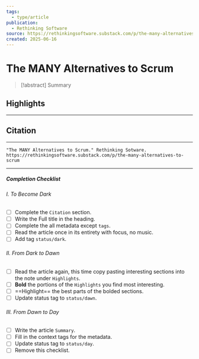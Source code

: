 ```yaml
---
tags:
  - type/article
publication:
  - Rethinking Software
source: https://rethinkingsoftware.substack.com/p/the-many-alternatives-to-scrum
created: 2025-06-16
---
```

# The MANY Alternatives to Scrum

> [!abstract] Summary
## Highlights
---
## Citation
---
```
"The MANY Alternatives to Scrum." Rethinking Sotware. https://rethinkingsoftware.substack.com/p/the-many-alternatives-to-scrum
```
---
##### Completion Checklist
###### I. To Become Dark
- [ ] Complete the `Citation` section.
- [ ] Write the Full title in the heading.
- [ ] Complete the all metadata except `tags`.
- [ ] Read the article once in its entirety with focus, no music.
- [ ] Add tag `status/dark`.
###### II. From Dark to Dawn
- [ ] Read the article again, this time copy pasting interesting sections into the note under `Highlights`.
- [ ] **Bold** the portions of the `Highlights` you find most interesting.
- [ ] ==Highlight== the best parts of the bolded sections.
- [ ] Update status tag to `status/dawn`.
###### III. From Dawn to Day
- [ ] Write the article `Summary`.
- [ ] Fill in the context tags for the metadata.
- [ ] Update status tag to `status/day`.
- [ ] Remove this checklist.
